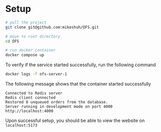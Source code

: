 # Setup

```bash
# pull the project
git clone git@github.com:mikeshuh/OFS.git

# move to root directory
cd OFS

# run docker container
docker compose up
```

To verify if the service started successfully, run the following command

```bash
docker logs -f ofs-server-1
```

The following message shows that the container started successfully
```
Connected to Redis server
Redis client connected
Restored 0 unqueued orders from the database.
Server running in development mode on port 4000
http://localhost:4000
```

Upon successful setup, you should be able to view the website on `localhost:5173`
